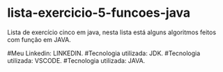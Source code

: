 # lista-exercicio-5-funcoes-java
Lista de exercício cinco em java, nesta lista está alguns algoritmos feitos com função em JAVA.

#Meu Linkedin: LINKEDIN.
#Tecnologia utilizada: JDK.
#Tecnologia utilizada: VSCODE.
#Tecnologia utilizada: JAVA.

